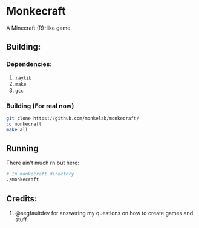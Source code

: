 # Monkecraft
A Minecraft (R)-like game.
## Building:
### Dependencies:
1. [`raylib`](https://github.com/raysan5/raylib)
2. `make`
3. `gcc`
### Building (For real now)
```sh
git clone https://github.com/monkelab/monkecraft/
cd monkecraft
make all
```
## Running
There ain't much rn but here:
```sh
# In monkecraft directory
./monkecraft
```
## Credits:
1. @segfaultdev for answering my questions on how to create games and stuff.
